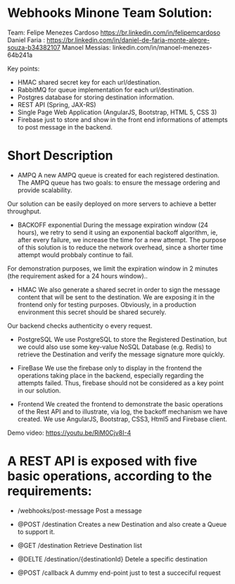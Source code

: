 # Webhooks Minone Team Solution:
Team:
Felipe Menezes Cardoso https://br.linkedin.com/in/felipemcardoso
Daniel Faria : https://br.linkedin.com/in/daniel-de-faria-monte-alegre-souza-b34382107
Manoel Messias: linkedin.com/in/manoel-menezes-64b241a

Key points:
- HMAC shared secret key for each url/destination.
- RabbitMQ for queue implementation for each url/destination.
- Postgres database for storing destination information.
- REST API (Spring, JAX-RS)
- Single Page Web Application (AngularJS, Bootstrap, HTML 5, CSS 3)
- Firebase just to store and show in the front end informations of attempts to post message in the backend.

# Short Description

- AMPQ
A new AMPQ queue is created for each registered destination. The AMPQ queue has two goals: to ensure the message ordering and provide scalability.

Our solution can be easily deployed on more servers to achieve a better throughput.

- BACKOFF exponential
During the message expiration window (24 hours), we retry to send it using an exponential backoff algorithm, ie, after every failure, we increase the time for a new attempt. The purpose of this solution is to reduce the network overhead, since a shorter time attempt would probbaly continue to fail.

For demonstration purposes, we limit the expiration window in 2 minutes (the requirement asked for a 24 hours window)..

- HMAC
We also generate a shared secret in order to sign the message content that will be sent to the destination. We are exposing it in the frontend only for testing purposes. Obviously, in a production environment this secret should be shared securely.

Our backend checks authenticity o every request.

- PostgreSQL
We use PostgreSQL to store the Registered Destination, but we could also use some key-value NoSQL Database (e.g. Redis) to retrieve the Destination and verify the message signature more quickly.

- FireBase
We use the firebase only to display in the frontend the operations taking place in the backend, especially regarding the attempts failed. Thus, firebase should not be considered as a key point in our solution.

- Frontend
We created the frontend to demonstrate the basic operations of the Rest API and to illustrate, via log, the backoff mechanism we have created. We use AngularJS, Bootstrap, CSS3, Html5 and Firebase client.

Demo video: https://youtu.be/RiM0Cjv8I-4

# A REST API is exposed with five basic operations, according to the requirements:

- /webhooks/post-message
Post a message

- @POST /destination
Creates a new Destination and also create a Queue to support it.

- @GET /destination
Retrieve Destination list

- @DELTE /destination/{destinationId}
Detele a specific destination

- @POST /callback
A dummy end-point just to test a succeciful request

